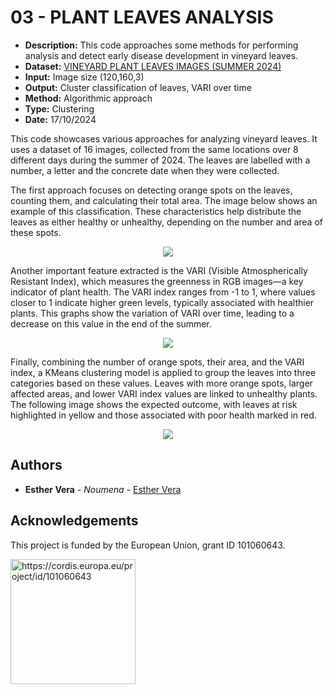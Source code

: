 # 03 - PLANT LEAVES ANALYSIS

- **Description:** This code approaches some methods for performing analysis and detect early disease development in vineyard leaves.
- **Dataset:** [VINEYARD PLANT LEAVES IMAGES (SUMMER 2024)](https://zenodo.org/records/13944498)
- **Input:** Image size (120,160,3)
- **Output:** Cluster classification of leaves, VARI over time
- **Method:** Algorithmic approach
- **Type:** Clustering
- **Date:** 17/10/2024

This code showcases various approaches for analyzing vineyard leaves. It uses a dataset of 16 images, collected from the same locations over 8 different days during the summer of 2024. The leaves are labelled with a number, a letter and the concrete date when they were collected. 

The first approach focuses on detecting orange spots on the leaves, counting them, and calculating their total area. The image below shows an example of this classification. These characteristics help distribute the leaves as either healthy or unhealthy, depending on the number and area of these spots.

<p align="center"> <img src="https://github.com/user-attachments/assets/34685e3d-be21-420c-aaf7-cc2988b2d3dd" </p>

Another important feature extracted is the VARI (Visible Atmospherically Resistant Index), which measures the greenness in RGB images—a key indicator of plant health. The VARI index ranges from -1 to 1, where values closer to 1 indicate higher green levels, typically associated with healthier plants. This graphs show the variation of VARI over time, leading to a decrease on this value in the end of the summer. 

<p align="center"> <img src="https://github.com/user-attachments/assets/739a591d-0667-4bb9-9b39-fe31f5efdb52" </p>

Finally, combining the number of orange spots, their area, and the VARI index, a KMeans clustering model is applied to group the leaves into three categories based on these values. Leaves with more orange spots, larger affected areas, and lower VARI index values are linked to unhealthy plants. The following image shows the expected outcome, with leaves at risk highlighted in yellow and those associated with poor health marked in red.

<p align="center"> <img src="https://github.com/user-attachments/assets/5d1198bd-26ca-4209-94f6-c400a1e13786"</p> 



## Authors

* **Esther Vera** - *Noumena* - [Esther Vera](https://github.com/EstherNoumena)


## Acknowledgements
This project is funded by the European Union, grant ID 101060643.

<img src="https://rea.ec.europa.eu/sites/default/files/styles/oe_theme_medium_no_crop/public/2021-04/EN-Funded%20by%20the%20EU-POS.jpg" alt="https://cordis.europa.eu/project/id/101060643" width="200"/>
